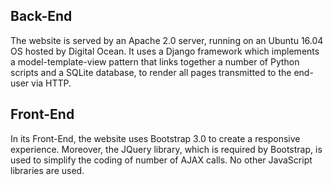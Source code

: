 ## Back-End

The website is served by an Apache 2.0 server, running on an Ubuntu 16.04 OS hosted by Digital Ocean. It uses a Django framework which implements a model-template-view pattern that links together a number of Python scripts and a SQLite database, to render all pages transmitted to the end-user via HTTP. 

## Front-End

In its Front-End, the website uses Bootstrap 3.0 to create a responsive experience. Moreover, the JQuery library,  which is required by Bootstrap, is used to simplify the coding of number of AJAX calls. No other JavaScript libraries are used.
